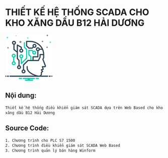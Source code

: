 # THIẾT KẾ HỆ THỐNG SCADA CHO KHO XĂNG DẦU B12 HẢI DƯƠNG
![plot](./image/icon.png)
## Nội dung:
    Thiết kế hệ thống điều khiển giám sát SCADA dựa trên Web Based cho kho xăng dầu B12 Hải Dương
## Source Code:
    1. Chương trình cho PLC S7 1500
    2. Chương trình điều khiển giám sát SCADA Web Based
    3. Chương trình quản lý bán hàng Winform
